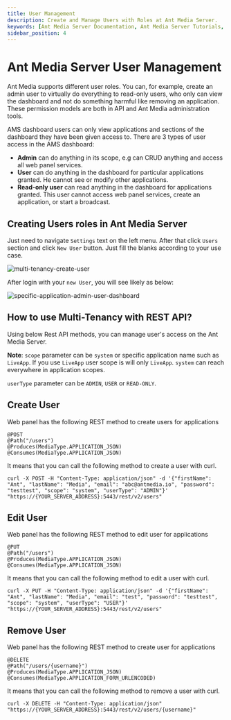 ```yaml
---
title: User Management
description: Create and Manage Users with Roles at Ant Media Server. 
keywords: [Ant Media Server Documentation, Ant Media Server Tutorials, User Management, Create and Manage Users with Roles]
sidebar_position: 4
---
```


# Ant Media Server User Management

Ant Media supports different user roles. You can, for example, create an admin user to virtually do everything to read-only users, who only can view the dashboard and not do something harmful like removing an application. These permission models are both in API and Ant Media administration tools.

AMS dashboard users can only view applications and sections of the dashboard they have been given access to. There are 3 types of user access in the AMS dashboard:

*   **Admin** can do anything in its scope, e.g can CRUD anything and access all web panel services.
*   **User** can do anything in the dashboard for particular applications granted. He cannot see or modify other applications.
*   **Read-only user** can read anything in the dashboard for applications granted. This user cannot access web panel services, create an application, or start a broadcast.

Creating Users roles in Ant Media Server
----------------------------------------

Just need to navigate ```Settings``` text on the left menu. After that click ```Users``` section and click ```New User``` button. Just fill the blanks according to your use case.

![multi-tenancy-create-user](https://antmedia.io/wp-content/uploads/2022/02/multi-tenancy-create-user.png)

After login with your ```new User```, you will see likely as below:

![specific-application-admin-user-dashboard](https://antmedia.io/wp-content/uploads/2022/02/specific-application-admin-user-dashboard.png)

How to use Multi-Tenancy with REST API?
---------------------------------------

Using below Rest API methods, you can manage user's access on the Ant Media Server.

**Note**: ```scope``` parameter can be ```system``` or specific application name such as ```LiveApp```. If you use ```LiveApp``` user scope is will only ```LiveApp```. ```system``` can reach everywhere in application scopes.

```userType``` parameter can be ```ADMIN```, ```USER``` or ```READ-ONLY```.

## Create User

Web panel has the following REST method to create users for applications

    @POST
    @Path("/users")
    @Produces(MediaType.APPLICATION_JSON)
    @Consumes(MediaType.APPLICATION_JSON)
    

It means that you can call the following method to create a user with curl.

    curl -X POST -H "Content-Type: application/json" -d '{"firstName": "Ant", "lastName": "Media", "email": "abc@antmedia.io", "password": "testtest", "scope": "system", "userType": "ADMIN"}'  "https://{YOUR_SERVER_ADDRESS}:5443/rest/v2/users"
    

## Edit User

Web panel has the following REST method to edit user for applications

    @PUT
    @Path("/users")
    @Produces(MediaType.APPLICATION_JSON)
    @Consumes(MediaType.APPLICATION_JSON)
    

It means that you can call the following method to edit a user with curl.

    curl -X PUT -H "Content-Type: application/json" -d '{"firstName": "Ant", "lastName": "Media", "email": "test", "password": "testtest", "scope": "system", "userType": "USER"}'  "https://{YOUR_SERVER_ADDRESS}:5443/rest/v2/users"

## Remove User

Web panel has the following REST method to create user for applications

    @DELETE
    @Path("/users/{username}")
    @Produces(MediaType.APPLICATION_JSON)
    @Consumes(MediaType.APPLICATION_FORM_URLENCODED)
    

It means that you can call the following method to remove a user with curl.

    curl -X DELETE -H "Content-Type: application/json" "https://{YOUR_SERVER_ADDRESS}:5443/rest/v2/users/{username}"
